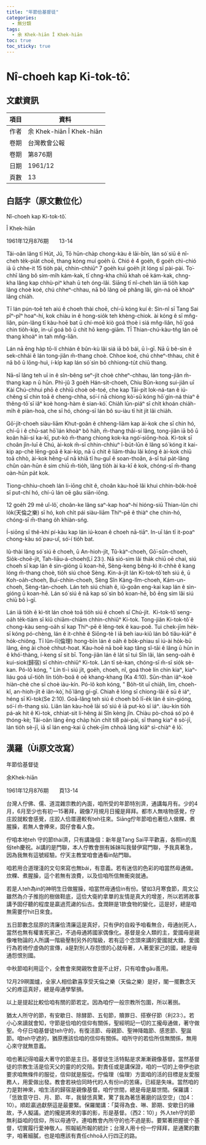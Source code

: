 ```yaml
---
title: "年節佮基督徒"
categories:
  - 無分類
tags:
  - 余 Khek-hiān Î Khek-hiān
toc: true
toc_sticky: true
---
```


# Nî-choeh kap Ki-tok-tô͘.

## 文獻資訊

| 項目 | 資料 |
|---|---|
| 作者 | 余 Khek-hiān Î Khek-hiān |
| 卷期 | 台灣教會公報 |
| 卷期 | 第876期 |
| 日期 | 1961/12 |
| 頁數 | 13 |

## 白話字（原文數位化）

Nî-choeh kap Ki-tok-tô͘.

Î Khek-hiān

1961年12月876期       13-14

Tâi-oân lâng tī Hu̍t, Jû, Tō hūn-cha̍p chong-kàu ê lāi-bīn, lán só͘ siū ê nî-cheh te̍k-pia̍t choē, thang kóng muí goe̍h ū. Chió ê 4 goe̍h, 6 goe̍h chì-chió iā ū chhe-it 15 tio̍h pài, chhin-chhiūⁿ 7 goe̍h kui goe̍h ji̍t lóng sī pài-pài. To͘-chhī lâng bô sím-mi̍h kám-kak, tī chng-kha chiū khah oē kám-kak, chng-kha lâng kap chhù-piⁿ khah ū teh óng-lâi. Siāng tī nî-cheh lán iā tio̍h kap lâng choè koé, chú chheⁿ-chhau, nā bô lâng oē phâng lâi, gín-ná oē khoàⁿ lâng chia̍h.

Tī lán pún-toē teh aiú ê choeh thài choē, chí-ū kóng kuí ê: Sin-nî sī Tang Sai pîⁿ-pîⁿ hoaⁿ-hí, kok chiàu in ê hong-sio̍k teh khèng-chiok. ài kóng ê sī mn̂g-liân, pún-lâng tī kàu-hoē bat ū chí-moē kiò goá thoè i siá mn̂g-liân, hō͘ goá chin tio̍h-kip, in-uī goá bô ū chit hō keng-giām. TĪ Thian-chú-kàu-tn̂g lán oē thang khoàⁿ in tah mn̂g-liân.

Lán nā ēng ha̍p tō-lí chhián ê bûn-kù lâi siá iā bô bái, ū ì-gī. Nā ū bê-sìn ê sek-chhái ê lán tong-jiân m̄-thang choè. Chhoe koé, chú chheⁿ-thhau, chit ê nā bô ū lōng-huì, í-ki̍p kap lán só͘ sìn bô chhiong-tu̍t chiū thang.

Nā-sī lâng teh uī  in ê sîn-bêng seⁿ-ji̍t choè chheⁿ-chhau, lán tong-jiân m̄-thang kap n ū hūn. Phì-jû 3 goe̍h Hán-si̍t-choeh, Chiu Bûn-kong sui-jiân uī Kài Chú-chhui phō ê chhiū choè oê-toé, che kap Tāi-pi̍t Iok-ná-tan ê iú-chêng sī chin toā ê cheng-chha, só͘-í nā chiong kò͘-sū kóng hō͘ gín-ná thiaⁿ ê thêng-tō͘ sī iâⁿ koè hong-hàm ê sian-kó͘. Chia̍h lūn-piáⁿ sī chi̍t khoán chia̍h-mi̍h ê piàn-hoà, che sī hó, chóng-sī lán bô su-iàu tī hit ji̍t lâi chia̍h.

Gō͘-ji̍t-choeh siàu-liām Khut-goân ê chheng-liâm kap ài-kok che sī chin hó, chí-ū i ê chū-sat hō͘ lán khoàⁿ bô ha̍h, m̄-thang thâi-sí lâng, tong-jiân iā bô ū koân hāi-sí ka-kī, put-kò m̄-thang chiong kok-ka ngó͘-siōng-hoà. Ki-tok sī choân jîn-luī ê Chú, ài-kok m̄-sī chhin-chhiuⁿ î-bu̍t-lūn ê lâng só͘ kóng it kai-kip ap-chè lēng-goā ê kai-kip, nā ū chit ê liām-thâu lâi kóng ê ài-kok chiū toā chhò, ài-kok hêng-uî nā khiā tī hu-guî ê soan-thoân, á-sī tuì pa̍t-lâng chûn oàn-hūn ê sim chiū m̄-tio̍h, lâng tio̍h ài ka-kī ê kok, chóng-sī m̄-thang oàn-hūn pa̍t kok.

Tiong-chhiu-choeh lán li-iōng chit ê, choân kàu-hoē lâi khui chhin-bo̍k-hoē sī put-chí hó, chí-ū lán oē gâu siān-iōng.

12 goe̍h 29 mê uî-lô͘, choân-ke lâng saⁿ-kap hoaⁿ-hí hióng-siū Thian-lûn chi lo̍k(天倫之樂) sī hó, koh chi̍t pái siàu-liām Thiⁿ-pē ê thiàⁿ che chin-hó, chóng-sī m̄-thang o̍h khiàn-sńg.

Í-siōng sī thê-khí pí-kàu kap lán iú-koan ê choeh nā-tiāⁿ. In-uī lán tī it-poaⁿ chong-kàu só͘ pau-uî, só͘-í tio̍h bat.

Iû-thài lâng só͘ siú ê choeh, ū An-hioh-ji̍t, Tû-kàⁿ-choeh, Gō͘-sûn-choeh, Sio̍k-choē-ji̍t, Tah-liāu-á-choeh(Lī 23:). Nā sió-sim lâi tha̍k chiū oē chai, siú choeh sī kap lán ê sìn-gióng ū koan-hē, Sèng-keng bêng-kì it-chhè ê kang lóng m̄-thang choè, tio̍h siú choè Sèng. Kin-á-ji̍t lán Ki-tok-tô͘ teh siú ê, ū Koh-oa̍h-choeh, Buí-chhin-choeh, Sèng Sîn Kàng-lîm-choeh, Kám-un-choeh, Sèng-tàn-choeh. Lán teh siú chiah ê, iû-goân eng-kai kap lán ê sìn-gióng ū koan-hē. Lán só͘ siú ê nā kap só͘ sìn bô koan-hē, bô ēng sim lâi siú chiū bô ì-gī.

Lán iā tio̍h ē kì-tit lán choè toā tio̍h siú ê choeh sī Chú-ji̍t.  Ki-tok-tô͘ seng-oa̍h te̍k-tiám sī kiû chiām-chiām chhin-chhiūⁿ Ki-tok. Tong-jiân Ki-tok-tô͘ ê chong-kàu seng-oa̍h sī kap Thiⁿ-pē ê lêng-tek ê kau-poê. Tuì chek-jīm he̍k-sī kóng pó-chèng, lán ê it-chhè ê Siōng-tè I iā beh iau-kiû lán bô tiâu-kiāⁿ ê ho̍k-chiông. Tī lûn-lī(倫理) hong-bīn lán ê oa̍h ê bo̍k-phiau sī iú-ài ho̍k-bū lâng, ēng ài choè chhut-hoat. Kàu-hoē nā boē kap tâng sî-tāi ê lâng ū hūn in ê khó͘-thàng, í-keng sī sit bī. Tong-jiân lán ê la̍t sī tuì Sîn lâi, lán seng-oa̍h ê kui-siok(歸宿) sī chhin-chhiūⁿ Ki-tok. Lán tī sè-kan, chóng-sī m̄-sī sio̍k sè-kan. Pó-lô kóng, " Lín tì-ì siú ji̍t, goe̍h, choeh, nî, goá thoè lín chin kiaⁿ, kiaⁿ-liáu goá uī-tio̍h lín tio̍h-boâ ê oē khang-khang (Ka 4:10). Sūn-thàn iâⁿ-koè hiàn-chè che sī choè iàu-kín. Pó-lô koh kóng, " Bo̍h-tit uī chia̍h, lim, choeh-kî, an-hioh-ji̍t ê iân-kò͘, hō͘ lâng gí-gī. Chiah ê lóng sī chiong-lâi ê sū ê iáⁿ, héng sī Ki-tok(Se 2:10). Goā-lâng teh siú ê choeh bô lī-e̍k lán ê sìn-gióng, só͘-í m̄-thang siú. Liân lán kàu-hoē lāi só͘ siú ê iā put-kò sī iáⁿ. iàu-kín tio̍h pá-ak hit ê Ki-tok, chhiat-sit lí-hêng ài Sîn kèng jîn. Chiàu pò-choá só͘ pò ê thóng-kè; Tâi-oân lâng ēng cha̍p hūn chi̍t ti8 pài-pài, sī thang kiaⁿ ê sò͘-jī, lán tio̍h sè-jī, iā sī lán eng-kai ū chek-jīm chhoā lâng kiâⁿ sì-chiàⁿ ê lō͘.

## 漢羅（Ùi原文改寫）

年節佮基督徒

余Khek-hiān

1961年12月876期       頁13-14

台灣人佇佛、儒、道混雜宗教的內面，咱所受的年節特別濟，通講每月有。少的4月，6月至少也有初一15著拜，親像7月規月日攏是拜拜。都市人無啥物感覺，佇庄跤就較會感覺，庄跤人佮厝邊較有teh往來。Siāng佇年節咱也著佮人做粿、煮腥臊，若無人會捧來，囡仔會看人食。

佇咱本地teh 守的節thài濟，只有講幾個：新年是Tang Sai平平歡喜，各照in的風俗teh慶祝。ài講的是門聯，本人佇教會捌有姊妹叫我替伊寫門聯，予我真著急，因為我無有這號經驗。佇天主教堂咱會通看in貼門聯。

咱若用合道理淺的文句來寫也無bái，有意義。若有迷信的色彩的咱當然毋通做。炊粿、煮腥臊，這个若無有浪費，以及佮咱所信無衝突就通。

若是人teh為in的神明生日做腥臊，咱當然毋通佮in有份。譬如3月寒食節，周文公雖然為介子推抱的樹做鞋底，這佮大衛約拿單的友情是真大的增差，所以若將故事講予囡仔聽的程度是贏過荒譀的仙古。食潤餅是1款食物的變化，這是好，總是咱無需要佇hit日來食。

五日節數念屈原的清廉佮清廉這是真好，只有伊的自殺予咱看無合，毋通刣死人，當然也無有權害死家己，不過毋通將國家偶像化。基督是全人類的主，愛國毋是親像唯物論的人所講一階級壓制另外的階級，若有這个念頭來講的愛國就大錯，愛國行為若徛佇虛偽的宣傳，á是對別人存怨恨的心就毋著，人著愛家己的國，總是毋通怨恨別國。

中秋節咱利用這个，全教會來開親牧會是不止好，只有咱會gâu善用。

12月29暝圍爐，全家人相佮歡喜享受天倫之樂（天倫之樂）是好，閣一擺數念天父的疼這真好，總是毋通學掔損。

以上是提起比較佮咱有關的節若定。因為咱佇一般宗教所包圍，所以著捌。

猶太人所守的節，有安歇日、除酵節、五旬節，贖罪日、搭寮仔節（利23:）。若小心來讀就會知，守節是佮咱的信仰有關係，聖經明記一切的工攏毋通做，著守做聖。今仔日咱基督徒teh守的，有復活節、母親節、聖神降臨節、感恩節、聖誕節。咱teh守遮的，猶原應該佮咱的信仰有關係。咱所守的若佮所信無關係，無用心來守就無意義。

咱也著記得咱最大著守的節是主日。基督徒生活特點是求漸漸親像基督。當然基督徒的宗教生活是佮天父的靈的的交陪。對責任或是講保證，咱的一切的上帝伊也欲要求咱無條件的服從，信仰就是服從。佇倫理（倫理）方面咱的活的目標是友愛服務人，用愛做出發。教會若袂佮同時代的人有份in的苦痛，已經是失味。當然咱的力是對神來，咱生活的歸宿是親像基督。咱佇世間，總是毋是屬世間。保羅講：「恁致意守日、月、節、年，我替恁真驚，驚了我為著恁著磨的話空空」（加4：10）。順趁贏過獻祭這是最要緊。保羅閣講：「莫得為食、啉、節期、安歇日的緣故，予人擬議。遮的攏是將來的事的影，形是基督。（西2：10）」外人teh守的節無利益咱的信仰，所以毋通守。連咱教會內所守的也不過是影。要緊著把握彼个基督，切實履行愛神敬人。照報紙所報的統計；台灣人用十份一佇拜拜，是通驚的數字，咱著細膩，也是咱應該有責任chhoā人行四正的路。

